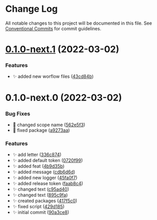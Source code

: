 # Change Log

All notable changes to this project will be documented in this file.
See [Conventional Commits](https://conventionalcommits.org) for commit guidelines.

# [0.1.0-next.1](https://github.com/Timfts/monorepo-workflow/compare/v0.1.0-next.0...v0.1.0-next.1) (2022-03-02)


### Features

* ✨ added new worflow files ([43cd84b](https://github.com/Timfts/monorepo-workflow/commit/43cd84b758ec86347ecb43ebae5aca799b010d0c))





# 0.1.0-next.0 (2022-03-02)


### Bug Fixes

* 🐛 changed scope name ([562e5f3](https://github.com/Timfts/monorepo-workflow/commit/562e5f34f3e10d52e358e1d9bbd217e5573c0cfa))
* 🐛 fixed package ([a9273aa](https://github.com/Timfts/monorepo-workflow/commit/a9273aad264e78153f6236957066c4bd483ae3b1))


### Features

* ✨ add letter ([336c874](https://github.com/Timfts/monorepo-workflow/commit/336c874335026fba1efbca319a19c063c6015431))
* ✨ added default token ([0720f99](https://github.com/Timfts/monorepo-workflow/commit/0720f999060bedba4aaa773ff970856e09101bb4))
* ✨ added feat ([4b9d35b](https://github.com/Timfts/monorepo-workflow/commit/4b9d35b5a4674935e68fe341471c35d14f0b70d2))
* ✨ added message ([cdb6d6d](https://github.com/Timfts/monorepo-workflow/commit/cdb6d6d92253ebd8d5f9aacdf445b6e0c8dcb603))
* ✨ added new logger ([45fa0f7](https://github.com/Timfts/monorepo-workflow/commit/45fa0f7563b58655afa9398ef8db5788db5f7072))
* ✨ added release token ([faab8c4](https://github.com/Timfts/monorepo-workflow/commit/faab8c40a73143603751f8adcd55d05e0aac3458))
* ✨ changed text ([c95ad40](https://github.com/Timfts/monorepo-workflow/commit/c95ad4078e384c2e432df7d2356e76f609c6d01e))
* ✨ changed text ([895c9fa](https://github.com/Timfts/monorepo-workflow/commit/895c9fa60d4a9157122c163d1f35829ee480cc85))
* ✨ created packages ([417f5c0](https://github.com/Timfts/monorepo-workflow/commit/417f5c05553378210998f584fe0a2cb504bf8802))
* ✨ fixed script ([429d185](https://github.com/Timfts/monorepo-workflow/commit/429d185bad26eb6a2256bd123899746da513ebf7))
* ✨ initial commit ([90a3ce8](https://github.com/Timfts/monorepo-workflow/commit/90a3ce871e0de4e9b06de1461bad9458531f79b5))
